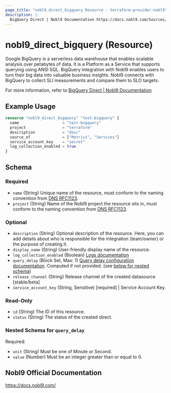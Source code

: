 ```yaml
---
page_title: "nobl9_direct_bigquery Resource - terraform-provider-nobl9"
description: |-
  BigQuery Direct | Nobl9 Documentation https://docs.nobl9.com/Sources/bigquery#bigquery-direct
---
```


# nobl9_direct_bigquery (Resource)

Google BigQuery is a serverless data warehouse that enables scalable analysis over petabytes of data. It is a Platform as a Service that supports querying using ANSI SQL. BigQuery integration with Nobl9 enables users to turn their big data into valuable business insights. Nobl9 connects with BigQuery to collect SLI measurements and compare them to SLO targets.

For more information, refer to [BigQuery Direct | Nobl9 Documentation](https://docs.nobl9.com/Sources/bigquery#bigquery-direct)

## Example Usage

```terraform
resource "nobl9_direct_bigquery" "test-bigquery" {
  name                   = "test-bigquery"
  project                = "terraform"
  description            = "desc"
  source_of              = ["Metrics", "Services"]
  service_account_key    = "secret"
  log_collection_enabled = true
}
```

<!-- schema generated by tfplugindocs -->
## Schema

### Required

- `name` (String) Unique name of the resource, must conform to the naming convention from [DNS RFC1123](https://kubernetes.io/docs/concepts/overview/working-with-objects/names/#names).
- `project` (String) Name of the Nobl9 project the resource sits in, must conform to the naming convention from [DNS RFC1123](https://kubernetes.io/docs/concepts/overview/working-with-objects/names/#names).

### Optional

- `description` (String) Optional description of the resource. Here, you can add details about who is responsible for the integration (team/owner) or the purpose of creating it.
- `display_name` (String) User-friendly display name of the resource.
- `log_collection_enabled` (Boolean) [Logs documentation](https://docs.nobl9.com/Features/SLO_troubleshooting/event-logs)
- `query_delay` (Block Set, Max: 1) [Query delay configuration documentation](https://docs.nobl9.com/Features/query-delay). Computed if not provided. (see [below for nested schema](#nestedblock--query_delay))
- `release_channel` (String) Release channel of the created datasource [stable/beta]
- `service_account_key` (String, Sensitive) [required] | Service Account Key.

### Read-Only

- `id` (String) The ID of this resource.
- `status` (String) The status of the created direct.

<a id="nestedblock--query_delay"></a>
### Nested Schema for `query_delay`

Required:

- `unit` (String) Must be one of Minute or Second.
- `value` (Number) Must be an integer greater than or equal to 0.

## Nobl9 Official Documentation

https://docs.nobl9.com/
